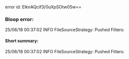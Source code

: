 error id: ElknAQcif3/0uXpSOtw05w==
### Bloop error:

25/06/18 00:37:02 INFO FileSourceStrategy: Pushed Filters:
#### Short summary: 

25/06/18 00:37:02 INFO FileSourceStrategy: Pushed Filters: